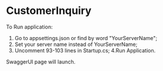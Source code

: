 # CustomerInquiry
To Run application:
 1. Go to appsettings.json or find by word "YourServerName";
 2. Set your server name instead of YourServerName;
 3. Uncomment 93-103 lines in Startup.cs;
 4.Run Application.

SwaggerUI page will launch.
